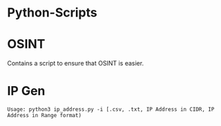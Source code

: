 # Python-Scripts

# OSINT

Contains a script to ensure that OSINT is easier.

# IP Gen

```
Usage: python3 ip_address.py -i [.csv, .txt, IP Address in CIDR, IP Address in Range format)

